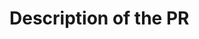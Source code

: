 <!-- # Submit a Pull Request
Thank you for contributing to the project. Here is a small check lists for you to make the review process quicker: -->

<!-- ## Coding Style
pre-commit helps for checking code style and auto-formatting. Please run it locally before submitting the PR. You could follow [CONTRIBUTING.md](../CONTRIBUTING.md#coding-style-and-precommit) guide for installing a hook in your local environment. -->

# Description of the PR
<!-- Please give a brief description on this PR.
1. What issue does this PR solves?
2. What feature does this PR introduces?
3. Is there a working command/example for checking the PR? For example, what is the command to run the test? -->
